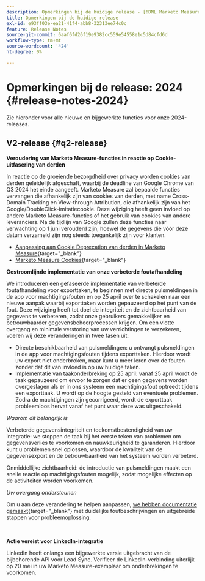 ```yaml
---
description: Opmerkingen bij de huidige release - [!DNL Marketo Measure]
title: Opmerkingen bij de huidige release
exl-id: e93ff03e-ea21-41f4-abb8-32313ee74c0c
feature: Release Notes
source-git-commit: 6aaf6fd26f19e9382cc559e54558e1c5d84cfd6d
workflow-type: tm+mt
source-wordcount: '424'
ht-degree: 0%

---
```


# Opmerkingen bij de release: 2024 {#release-notes-2024}

Zie hieronder voor alle nieuwe en bijgewerkte functies voor onze 2024-releases.

## V2-release {#q2-release}

<p>

**Veroudering van Marketo Measure-functies in reactie op Cookie-uitfasering van derden**

In reactie op de groeiende bezorgdheid over privacy worden cookies van derden geleidelijk afgeschaft, waarbij de deadline van Google Chrome van Q3 2024 het einde aangeeft. Marketo Measure zal bepaalde functies vervangen die afhankelijk zijn van cookies van derden, met name Cross-Domain Tracking en View-through Attribution, die afhankelijk zijn van het Google/DoubleClick-imitatiecookie. Deze wijziging heeft geen invloed op andere Marketo Measure-functies of het gebruik van cookies van andere leveranciers. Na de tijdlijn van Google zullen deze functies naar verwachting op 1 juni verouderd zijn, hoewel de gegevens die vóór deze datum verzameld zijn nog steeds toegankelijk zijn voor klanten.

* [Aanpassing aan Cookie Deprecation van derden in Marketo Measure](https://nation.marketo.com/t5/employee-blogs/adapting-to-third-party-cookie-deprecation-in-marketo-measure/ba-p/345110){target="_blank"}
* [Marketo Measure Cookies](/help/marketo-measure-tracking/setting-up-tracking/marketo-measure-cookies.md){target="_blank"}

**Gestroomlijnde implementatie van onze verbeterde foutafhandeling**

We introduceren een gefaseerde implementatie van verbeterde foutafhandeling voor exporttaken, te beginnen met directe pulsmeldingen in de app voor machtigingsfouten en op 25 april over te schakelen naar een nieuwe aanpak waarbij exporttaken worden gepauzeerd op het punt van de fout. Deze wijziging heeft tot doel de integriteit en de zichtbaarheid van gegevens te verbeteren, zodat onze gebruikers gemakkelijker en betrouwbaarder gegevensbeheerprocessen krijgen. Om een vlotte overgang en minimale verstoring van uw verrichtingen te verzekeren, voeren wij deze veranderingen in twee fasen uit:

* Directe beschikbaarheid van pulsmeldingen: u ontvangt pulsmeldingen in de app voor machtigingsfouten tijdens exporttaken. Hierdoor wordt uw export niet onderbroken, maar kunt u meer leren over de fouten zonder dat dit van invloed is op uw huidige taken.
* Implementatie van taakonderbreking op 25 april: vanaf 25 april wordt de taak gepauzeerd om ervoor te zorgen dat er geen gegevens worden overgeslagen als er in ons systeem een machtigingsfout optreedt tijdens een exporttaak. U wordt op de hoogte gesteld van eventuele problemen. Zodra de machtigingen zijn gecorrigeerd, wordt de exporttaak probleemloos hervat vanaf het punt waar deze was uitgeschakeld.

_Waarom dit belangrijk is_

Verbeterde gegevensintegriteit en toekomstbestendigheid van uw integratie: we stoppen de taak bij het eerste teken van problemen om gegevensverlies te voorkomen en nauwkeurigheid te garanderen. Hierdoor kunt u problemen snel oplossen, waardoor de kwaliteit van de gegevensexport en de betrouwbaarheid van het systeem worden verbeterd.

Onmiddellijke zichtbaarheid: de introductie van pulsmeldingen maakt een snelle reactie op machtigingsfouten mogelijk, zodat mogelijke effecten op de activiteiten worden voorkomen.

_Uw overgang ondersteunen_

Om u aan deze verandering te helpen aanpassen, [we hebben documentatie gemaakt](/help/configuration-and-setup/getting-started-with-marketo-measure/error-notifications.md){target="_blank"} met duidelijke foutbeschrijvingen en uitgebreide stappen voor probleemoplossing.

<br>

**Actie vereist voor LinkedIn-integratie**

LinkedIn heeft onlangs een bijgewerkte versie uitgebracht van de bijbehorende API voor Lead Sync. Verifieer de LinkedIn-verbinding uiterlijk op 20 mei in uw Marketo Measure-exemplaar om onderbrekingen te voorkomen.

